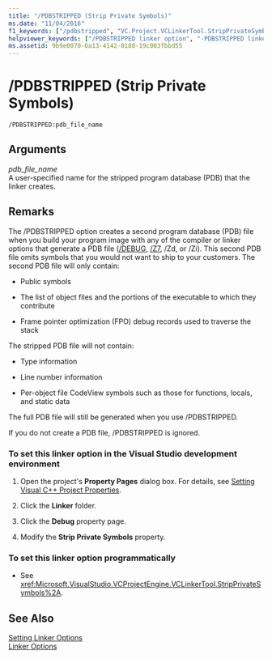```yaml
---
title: "/PDBSTRIPPED (Strip Private Symbols)"
ms.date: "11/04/2016"
f1_keywords: ["/pdbstripped", "VC.Project.VCLinkerTool.StripPrivateSymbols"]
helpviewer_keywords: ["/PDBSTRIPPED linker option", "-PDBSTRIPPED linker option", ".pdb files, stripping private symbols", "PDB files, stripping private symbols", "PDBSTRIPPED linker option"]
ms.assetid: 9b9e0070-6a13-4142-8180-19c003fbbd55
---
```

# /PDBSTRIPPED (Strip Private Symbols)

```
/PDBSTRIPPED:pdb_file_name
```

## Arguments

*pdb_file_name*<br/>
A user-specified name for the stripped program database (PDB) that the linker creates.

## Remarks

The /PDBSTRIPPED option creates a second program database (PDB) file when you build your program image with any of the compiler or linker options that generate a PDB file ([/DEBUG](debug-generate-debug-info.md), [/Z7](z7-zi-zi-debug-information-format.md), /Zd, or /Zi). This second PDB file omits symbols that you would not want to ship to your customers. The second PDB file will only contain:

- Public symbols

- The list of object files and the portions of the executable to which they contribute

- Frame pointer optimization (FPO) debug records used to traverse the stack

The stripped PDB file will not contain:

- Type information

- Line number information

- Per-object file CodeView symbols such as those for functions, locals, and static data

The full PDB file will still be generated when you use /PDBSTRIPPED.

If you do not create a PDB file, /PDBSTRIPPED is ignored.

### To set this linker option in the Visual Studio development environment

1. Open the project's **Property Pages** dialog box. For details, see [Setting Visual C++ Project Properties](../working-with-project-properties.md).

1. Click the **Linker** folder.

1. Click the **Debug** property page.

1. Modify the **Strip Private Symbols** property.

### To set this linker option programmatically

- See <xref:Microsoft.VisualStudio.VCProjectEngine.VCLinkerTool.StripPrivateSymbols%2A>.

## See Also

[Setting Linker Options](setting-linker-options.md)<br/>
[Linker Options](linker-options.md)